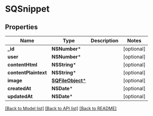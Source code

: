 # SQSnippet

## Properties
Name | Type | Description | Notes
------------ | ------------- | ------------- | -------------
**_id** | **NSNumber*** |  | [optional] 
**user** | **NSNumber*** |  | [optional] 
**contentHtml** | **NSString*** |  | [optional] 
**contentPlaintext** | **NSString*** |  | [optional] 
**image** | [**SQFileObject***](SQFileObject.md) |  | [optional] 
**createdAt** | **NSDate*** |  | [optional] 
**updatedAt** | **NSDate*** |  | [optional] 

[[Back to Model list]](../README.md#documentation-for-models) [[Back to API list]](../README.md#documentation-for-api-endpoints) [[Back to README]](../README.md)


